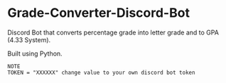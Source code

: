 # Grade-Converter-Discord-Bot
Discord Bot that converts percentage grade into letter grade and to GPA (4.33 System).

Built using Python.


```
NOTE 
TOKEN = "XXXXXX" change value to your own discord bot token
